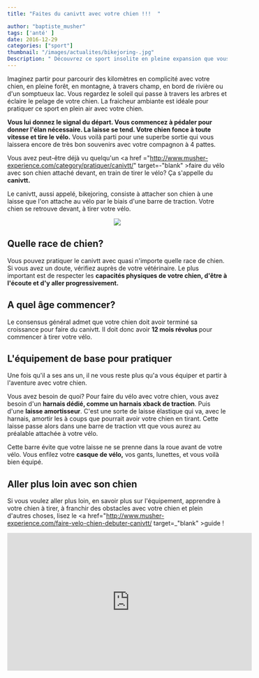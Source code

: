 ```yaml
---
title: "Faites du canivtt avec votre chien !!!  "

author: "baptiste_musher"
tags: ['anté' ]
date: 2016-12-29
categories: ["sport"]
thumbnail: "/images/actualites/bikejoring-.jpg"
Description: " Découvrez ce sport insolite en pleine expansion que vous pouvez vous aussi pratiquer avec votre chien!   "
---
```


 Imaginez partir pour parcourir des kilomètres en complicité avec votre chien, en pleine forêt, en montagne, à travers champ, en bord de rivière ou d'un somptueux lac. Vous regardez le soleil qui passe à travers les arbres et éclaire le pelage de votre chien. La fraicheur ambiante est idéale pour pratiquer ce sport en plein air avec votre chien.

  <b>Vous lui donnez le signal du départ. Vous commencez à pédaler pour donner l'élan nécessaire. La laisse se tend. Votre chien fonce à toute vitesse et tire le vélo.</b>  Vous voilà parti pour une superbe sortie qui vous laissera encore de très bon souvenirs avec votre compagnon à 4 pattes.

Vous avez peut-être déjà vu quelqu'un <a href ="http://www.musher-experience.com/category/pratiquer/canivtt/" target=-"blank" >faire du vélo avec son chien </a> attaché devant, en train de tirer le vélo? Ça s'appelle du <b>canivtt.</b>

Le canivtt, aussi appelé, bikejoring, consiste à attacher son chien à une laisse que l'on attache au vélo par le biais d'une barre de traction. Votre chien se retrouve devant, à tirer votre vélo.



<p align="center"><img src="/images/actualites/canivet.jpg"class="img-responsive"></p>




## Quelle race de chien? ##

Vous pouvez pratiquer le canivtt avec quasi n'importe quelle race de chien. Si vous avez un doute, vérifiez auprès de votre vétérinaire. Le plus important est de respecter les <b> capacités physiques de votre chien, d'être à l'écoute et d'y aller progressivement.</b>



## A quel âge commencer? ##
Le consensus général admet que votre chien doit avoir terminé sa croissance pour faire du canivtt. Il doit donc avoir <b>12 mois révolus </b> pour commencer à tirer votre vélo.

## L'équipement de base pour pratiquer ##
Une fois qu'il a ses ans un, il ne vous reste plus qu'a vous équiper et partir à l'aventure avec votre chien.

Vous avez besoin de quoi? Pour faire du vélo avec votre chien, vous avez besoin d'un <b>harnais dédié, comme un harnais xback de traction</b>. Puis d'une <b>laisse amortisseur</b>. C'est une sorte de laisse élastique qui va, avec le harnais, amortir les à coups que pourrait avoir votre chien en tirant. Cette laisse passe alors dans une barre de traction vtt que vous aurez au préalable attachée à votre vélo.

Cette barre évite que votre laisse ne se prenne dans la roue avant de votre vélo. Vous enfilez votre <b>casque de vélo,</b> vos gants, lunettes, et vous voilà bien équipé.

## Aller plus loin avec son chien ##
Si vous voulez aller plus loin, en savoir plus sur l'équipement, apprendre à votre chien à tirer, à franchir des obstacles avec votre chien et plein d'autres choses, lisez le <a href="http://www.musher-experience.com/faire-velo-chien-debuter-canivtt/ target=_"blank" >guide </a> !

<iframe width="560" height="315" src="https://www.youtube.com/embed/DXzmRSMCgYc" frameborder="0" allowfullscreen></iframe>

